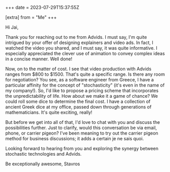 +++
date = 2023-07-29T15:37:55Z

[extra]
from = "Me"
+++

Hi Jai,

Thank you for reaching out to me from Advids. I must say, I'm quite intrigued by your offer of designing explainers and video ads. In fact, I watched the video you shared, and I must say, it was quite informative. I especially appreciated the clever use of animation to convey complex ideas in a concise manner. Well done!

Now, on to the matter of cost. I see that video production with Advids ranges from $800 to $1500. That's quite a specific range. Is there any room for negotiation? You see, as a software engineer from Greece, I have a particular affinity for the concept of "stochasticity" (it's even in the name of my company!). So, I'd like to propose a pricing scheme that incorporates the unpredictability of life. How about we make it a game of chance? We could roll some dice to determine the final cost. I have a collection of ancient Greek dice at my office, passed down through generations of mathematicians. It's quite exciting, really!

But before we get into all of that, I'd love to chat with you and discuss the possibilities further. Just to clarify, would this conversation be via email, phone, or carrier pigeon? I've been meaning to try out the carrier pigeon method for business discussions; it adds a certain je ne sais quoi.

Looking forward to hearing from you and exploring the synergy between stochastic technologies and Advids.

Be exceptionally awesome,
Stavros
